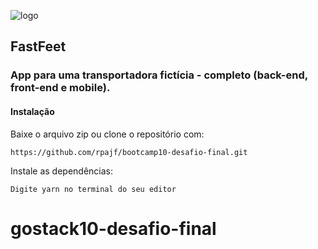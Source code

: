 ![logo](https://user-images.githubusercontent.com/28605557/75613082-6aecef00-5b08-11ea-8667-9bfb45c1cbb7.png)

## FastFeet
### App para uma transportadora fictícia - completo (back-end, front-end e mobile).

#### Instalação


Baixe o arquivo zip ou clone o repositório com:
```
https://github.com/rpajf/bootcamp10-desafio-final.git
```

Instale as dependências:
```
Digite yarn no terminal do seu editor
```


# gostack10-desafio-final
